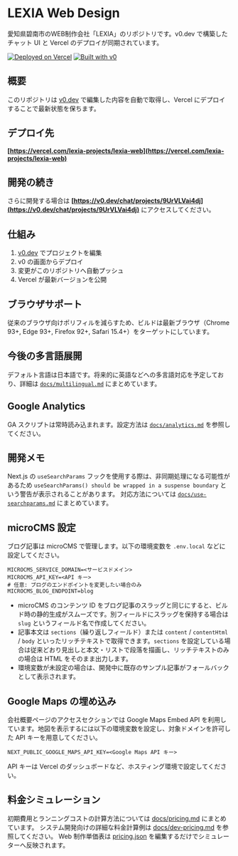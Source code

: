 # LEXIA Web Design

愛知県碧南市のWEB制作会社「LEXIA」のリポジトリです。v0.dev で構築したチャット UI と Vercel のデプロイが同期されています。

[![Deployed on Vercel](https://img.shields.io/badge/Deployed%20on-Vercel-black?style=for-the-badge&logo=vercel)](https://vercel.com/lexia-projects/lexia-web)
[![Built with v0](https://img.shields.io/badge/Built%20with-v0.dev-black?style=for-the-badge)](https://v0.dev/chat/projects/9UrVLVai4dj)

## 概要

このリポジトリは [v0.dev](https://v0.dev) で編集した内容を自動で取得し、Vercel にデプロイすることで最新状態を保ちます。

## デプロイ先

**[https://vercel.com/lexia-projects/lexia-web](https://vercel.com/lexia-projects/lexia-web)**

## 開発の続き

さらに開発する場合は **[https://v0.dev/chat/projects/9UrVLVai4dj](https://v0.dev/chat/projects/9UrVLVai4dj)** にアクセスしてください。

## 仕組み

1. [v0.dev](https://v0.dev) でプロジェクトを編集
2. v0 の画面からデプロイ
3. 変更がこのリポジトリへ自動プッシュ
4. Vercel が最新バージョンを公開

## ブラウザサポート

従来のブラウザ向けポリフィルを減らすため、ビルドは最新ブラウザ（Chrome 93+, Edge 93+, Firefox 92+, Safari 15.4+）をターゲットにしています。

## 今後の多言語展開

デフォルト言語は日本語です。将来的に英語などへの多言語対応を予定しており、詳細は [`docs/multilingual.md`](docs/multilingual.md) にまとめています。

## Google Analytics

GA スクリプトは常時読み込まれます。設定方法は [`docs/analytics.md`](docs/analytics.md) を参照してください。

## 開発メモ

Next.js の `useSearchParams` フックを使用する際は、非同期処理になる可能性があるため
`useSearchParams() should be wrapped in a suspense boundary` という警告が表示されることがあります。
対応方法については [`docs/use-searchparams.md`](docs/use-searchparams.md) にまとめています。

## microCMS 設定

ブログ記事は microCMS で管理します。以下の環境変数を `.env.local` などに設定してください。

```
MICROCMS_SERVICE_DOMAIN=<サービスドメイン>
MICROCMS_API_KEY=<API キー>
# 任意: ブログのエンドポイントを変更したい場合のみ
MICROCMS_BLOG_ENDPOINT=blog
```

- microCMS のコンテンツ ID をブログ記事のスラッグと同じにすると、ビルド時の静的生成がスムーズです。別フィールドにスラッグを保持する場合は `slug` というフィールド名で作成してください。
- 記事本文は `sections`（繰り返しフィールド）または `content` / `contentHtml` / `body` といったリッチテキストで取得できます。`sections` を設定している場合は従来どおり見出しと本文・リストで段落を描画し、リッチテキストのみの場合は HTML をそのまま出力します。
- 環境変数が未設定の場合は、開発中に既存のサンプル記事がフォールバックとして表示されます。

## Google Maps の埋め込み

会社概要ページのアクセスセクションでは Google Maps Embed API を利用しています。地図を表示するには以下の環境変数を設定し、対象ドメインを許可した API キーを用意してください。

```
NEXT_PUBLIC_GOOGLE_MAPS_API_KEY=<Google Maps API キー>
```

API キーは Vercel のダッシュボードなど、ホスティング環境で設定してください。

## 料金シミュレーション

初期費用とランニングコストの計算方法については [docs/pricing.md](docs/pricing.md) にまとめています。
システム開発向けの詳細な料金計算例は [docs/dev-pricing.md](docs/dev-pricing.md) を参照してください。
Web 制作単価表は [pricing.json](pricing.json) を編集するだけでシミュレーターへ反映されます。
